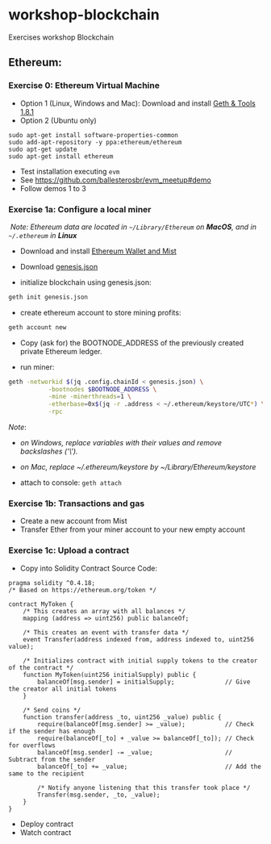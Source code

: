 # workshop-blockchain
Exercises workshop Blockchain

## Ethereum:

  ### Exercise 0: Ethereum Virtual Machine
  - Option 1 (Linux, Windows and Mac): Download and install [Geth & Tools 1.8.1](https://ethereum.github.io/go-ethereum/downloads/)
  - Option 2 (Ubuntu only)
```
sudo apt-get install software-properties-common
sudo add-apt-repository -y ppa:ethereum/ethereum
sudo apt-get update
sudo apt-get install ethereum
```
  - Test installation executing `evm`
  - See https://github.com/ballesterosbr/evm_meetup#demo
  - Follow demos 1 to 3
  

  ### Exercise 1a: Configure a local miner
  *Note: Ethereum data are located in `~/Library/Ethereum` on **MacOS**, and in `~/.ethereum` in **Linux*** 
  - Download and install [Ethereum Wallet and Mist](https://github.com/ethereum/mist/releases)
  - Download [genesis.json](https://raw.githubusercontent.com/beeva-mariorodriguez/lab-workshop-blockchain-2017/master/files/genesis.json)
  
  - initialize blockchain using genesis.json:
  
  ```bash
  geth init genesis.json
  ```
  - create ethereum account to store mining profits:
  
  ```bash
  geth account new
  ```
  - Copy (ask for) the BOOTNODE_ADDRESS of the previously created private Ethereum ledger.
  
  - run miner:
  ```bash
  geth -networkid $(jq .config.chainId < genesis.json) \
             -bootnodes $BOOTNODE_ADDRESS \
             -mine -minerthreads=1 \
             -etherbase=0x$(jq -r .address < ~/.ethereum/keystore/UTC*) \
             -rpc
  ```
  *Note*: 
  - *on Windows, replace variables with their values and remove backslashes ('\\').*
  - *on Mac, replace ~/.ethereum/keystore by ~/Library/Ethereum/keystore*
  
  - attach to console: `geth attach`
  
  ### Exercise 1b: Transactions and gas
  - Create a new account from Mist
  - Transfer Ether from your miner account to your new empty account
  
  ### Exercise 1c: Upload a contract
  - Copy into Solidity Contract Source Code:
```
pragma solidity ^0.4.18;
/* Based on https://ethereum.org/token */

contract MyToken {
    /* This creates an array with all balances */
    mapping (address => uint256) public balanceOf;
    
    /* This creates an event with transfer data */
    event Transfer(address indexed from, address indexed to, uint256 value);

    /* Initializes contract with initial supply tokens to the creator of the contract */
    function MyToken(uint256 initialSupply) public {
        balanceOf[msg.sender] = initialSupply;              // Give the creator all initial tokens
    }

    /* Send coins */
    function transfer(address _to, uint256 _value) public {
        require(balanceOf[msg.sender] >= _value);           // Check if the sender has enough
        require(balanceOf[_to] + _value >= balanceOf[_to]); // Check for overflows
        balanceOf[msg.sender] -= _value;                    // Subtract from the sender
        balanceOf[_to] += _value;                           // Add the same to the recipient
        
        /* Notify anyone listening that this transfer took place */
        Transfer(msg.sender, _to, _value);
    }
}

```
- Deploy contract
- Watch contract
